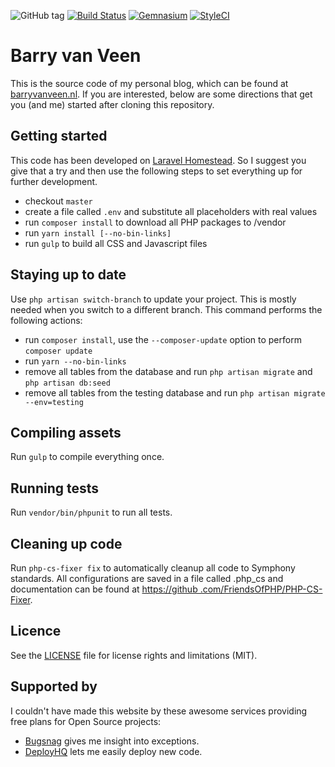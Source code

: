 ![GitHub tag](https://img.shields.io/github/tag/barryvanveen/barryvanveen.svg?style=flat-square)
[![Build Status](https://img.shields.io/travis/barryvanveen/barryvanveen/master.svg?style=flat-square)](https://travis-ci.org/barryvanveen/barryvanveen)
[![Gemnasium](https://img.shields.io/gemnasium/mathiasbynens/he.svg?style=flat-square)](https://gemnasium.com/github.com/barryvanveen/barryvanveen)
[![StyleCI](https://styleci.io/repos/52092980/shield?branch=master)](https://styleci.io/repos/52092980)
 
# Barry van Veen
This is the source code of my personal blog, which can be found at [barryvanveen.nl](http://barryvanveen.nl). If you 
are interested, below are some directions that get you (and me) started after cloning this repository.

## Getting started
This code has been developed on [Laravel Homestead](http://laravel.com/docs/5.1/homestead). So I suggest you give that 
a try and then use the following steps to set everything up for further development.

* checkout `master`
* create a file called `.env` and substitute all placeholders with real values 
* run `composer install` to download all PHP packages to /vendor
* run `yarn install [--no-bin-links]`
* run `gulp` to build all CSS and Javascript files

## Staying up to date
Use `php artisan switch-branch` to update your project. This is mostly needed when you switch to a different branch. 
This command performs the following actions:

* run `composer install`, use the `--composer-update` option to perform `composer update`
* run `yarn --no-bin-links`
* remove all tables from the database and run `php artisan migrate` and `php artisan db:seed`
* remove all tables from the testing database and run `php artisan migrate --env=testing`

## Compiling assets
Run `gulp` to compile everything once.

## Running tests
Run `vendor/bin/phpunit` to run all tests.

## Cleaning up code
Run `php-cs-fixer fix` to automatically cleanup all code to Symphony standards. All configurations are saved in a file 
called .php_cs and documentation can be found at [https://github
.com/FriendsOfPHP/PHP-CS-Fixer](https://github.com/FriendsOfPHP/PHP-CS-Fixer).
 
## Licence
See the [LICENSE](LICENSE.txt) file for license rights and limitations (MIT).

## Supported by

I couldn't have made this website by these awesome services providing free plans for Open Source projects:
* [Bugsnag](https://www.bugsnag.com/open-source) gives me insight into exceptions.
* [DeployHQ](https://www.deployhq.com/pricing) lets me easily deploy new code.
